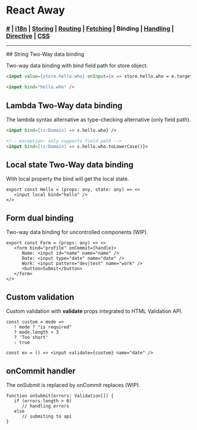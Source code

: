 # React Away

### [#](./index.md) | [i18n](./global.md) | [Storing](./storer.html) | [Routing](./router.md) | [Fetching](./syncer.md) | **Binding** | [Handling](./broker.md) | [Directive](./proper.md) | [CSS](./styler.md)

<hr />
## String Two-Way data binding

Two-way data binding with bind field path for store object.

````html
<input value={store.hello.who} onInput={e => store.hello.who = e.target.value}/>
````
```html
<input bind="hello.who" /> 
```

## Lambda Two-Way data binding

The lambda syntax alternative as type-checking alternative (only field path). 

```html
<input bind={(s:Domain) => s.hello.who} /> 

<!-- exception: only supports field path -->
<input bind={(s:Domain) => s.hello.who.toLowerCase()}> 
```

## Local state Two-Way data binding

With local property the bind will get the local state.

````tsx
export const Hello = (props: any, state: any) => <>
   <input local bind="hello" /> 
</>
````

## Form dual binding

Two-way data binding for uncontrolled components (WIP).

````tsx
export const Form = (props: any) => <>
   <form bind="profile" onCommit={handle}>
      Name: <input id="name" name="name" />
      Date: <input type="date" name="date" />
      Work: <input pattern="dev|test" name="work" />    
      <button>Submit</button>
   </form>
</>
````

## Custom validation

Custom validation with **validate** props integrated to HTML Validation API.

````tsx
const custom = mode =>      
   ! mode ? "is required"
   ? mode.length < 3
   ? 'Too short' 
   : true  

const ex = () => <input validate={custom} name="date" />  
````

## onCommit handler

The onSubmit is replaced by onCommit replaces (WIP).

````tsx
function onSubmit(errors: Validation[]) {
   if (errors.length > 0) 
      // handling errors
   else 
      // submiting to api
}
````
